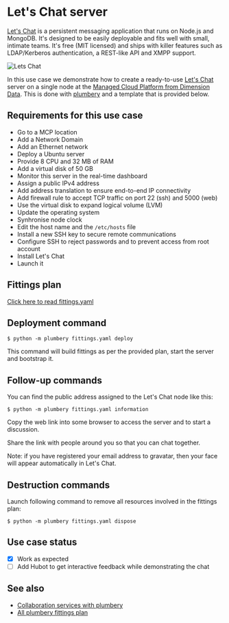 # Let's Chat server

[Let's Chat](https://sdelements.github.io/lets-chat/) is a persistent messaging application that runs on Node.js and MongoDB.
It's designed to be easily deployable and fits well with small, intimate teams. It's free (MIT licensed) and ships with killer features such as LDAP/Kerberos authentication, a REST-like API and XMPP support.

![Lets Chat](lets-chat.png)

In this use case we demonstrate how to create a ready-to-use [Let's Chat](https://sdelements.github.io/lets-chat/) server
on a single node at the [Managed Cloud Platform from Dimension Data](http://cloud.dimensiondata.com/eu/en/).
This is done with [plumbery](https://docs.mcp-services.net/display/PLUM/Plumbery) and a template that is provided below.

## Requirements for this use case

* Go to a MCP location
* Add a Network Domain
* Add an Ethernet network
* Deploy a Ubuntu server
* Provide 8 CPU and 32 MB of RAM
* Add a virtual disk of 50 GB
* Monitor this server in the real-time dashboard
* Assign a public IPv4 address
* Add address translation to ensure end-to-end IP connectivity
* Add firewall rule to accept TCP traffic on port 22 (ssh) and 5000 (web)
* Use the virtual disk to expand logical volume (LVM)
* Update the operating system
* Synhronise node clock
* Edit the host name and the `/etc/hosts` file
* Install a new SSH key to secure remote communications
* Configure SSH to reject passwords and to prevent access from root account
* Install Let's Chat
* Launch it

## Fittings plan

[Click here to read fittings.yaml](fittings.yaml)

## Deployment command

    $ python -m plumbery fittings.yaml deploy

This command will build fittings as per the provided plan, start the server
and bootstrap it.

## Follow-up commands

You can find the public address assigned to the Let's Chat node like this:

    $ python -m plumbery fittings.yaml information

Copy the web link into some browser to access the server and to start a
discussion.

Share the link with people around you so that you can chat together.

Note: if you have registered your email address to gravatar, then your face
will appear automatically in Let's Chat.

## Destruction commands

Launch following command to remove all resources involved in the fittings plan:

    $ python -m plumbery fittings.yaml dispose

## Use case status

- [x] Work as expected
- [ ] Add Hubot to get interactive feedback while demonstrating the chat

## See also

- [Collaboration services with plumbery](../)
- [All plumbery fittings plan](../../)

